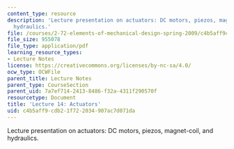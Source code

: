 ```yaml
---
content_type: resource
description: 'Lecture presentation on actuators: DC motors, piezos, magnet-coil, and
  hydraulics.'
file: /courses/2-72-elements-of-mechanical-design-spring-2009/c4b5aff9cdb21f722034907ac7d071da_MIT2_72s09_lec14.pdf
file_size: 955078
file_type: application/pdf
learning_resource_types:
- Lecture Notes
license: https://creativecommons.org/licenses/by-nc-sa/4.0/
ocw_type: OCWFile
parent_title: Lecture Notes
parent_type: CourseSection
parent_uid: 7a7ef714-2413-8486-f32a-4311f290570f
resourcetype: Document
title: 'Lecture 14: Actuators'
uid: c4b5aff9-cdb2-1f72-2034-907ac7d071da
---
```

Lecture presentation on actuators: DC motors, piezos, magnet-coil, and hydraulics.